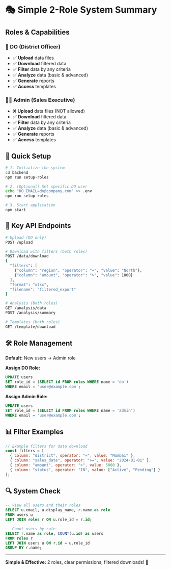 # 🎭 Simple 2-Role System Summary

## **Roles & Capabilities**

### **👤 DO (District Officer)**
- ✅ **Upload** data files
- ✅ **Download** filtered data  
- ✅ **Filter** data by any criteria
- ✅ **Analyze** data (basic & advanced)
- ✅ **Generate** reports
- ✅ **Access** templates

### **👨‍💼 Admin (Sales Executive)**
- ❌ **Upload** data files (NOT allowed)
- ✅ **Download** filtered data
- ✅ **Filter** data by any criteria  
- ✅ **Analyze** data (basic & advanced)
- ✅ **Generate** reports
- ✅ **Access** templates

## **🔧 Quick Setup**

```bash
# 1. Initialize the system
cd backend
npm run setup-roles

# 2. (Optional) Set specific DO user
echo "DO_EMAIL=do@company.com" >> .env
npm run setup-roles

# 3. Start application
npm start
```

## **📡 Key API Endpoints**

```bash
# Upload (DO only)
POST /upload

# Download with filters (both roles)
POST /data/download
{
  "filters": [
    {"column": "region", "operator": "=", "value": "North"},
    {"column": "amount", "operator": ">", "value": 1000}
  ],
  "format": "xlsx",
  "filename": "filtered_export"
}

# Analysis (both roles)
GET /analysis/data
POST /analysis/summary

# Templates (both roles)
GET /template/download
```

## **🛠️ Role Management**

**Default:** New users → Admin role

**Assign DO Role:**
```sql
UPDATE users 
SET role_id = (SELECT id FROM roles WHERE name = 'do') 
WHERE email = 'user@example.com';
```

**Assign Admin Role:**
```sql
UPDATE users 
SET role_id = (SELECT id FROM roles WHERE name = 'admin') 
WHERE email = 'user@example.com';
```

## **📊 Filter Examples**

```javascript
// Example filters for data download
const filters = [
  { column: "district", operator: "=", value: "Mumbai" },
  { column: "sales_date", operator: ">=", value: "2024-01-01" },
  { column: "amount", operator: ">", value: 5000 },
  { column: "status", operator: "IN", value: ["Active", "Pending"] }
];
```

## **🔍 System Check**

```sql
-- View all users and their roles
SELECT u.email, u.display_name, r.name as role 
FROM users u 
LEFT JOIN roles r ON u.role_id = r.id;

-- Count users by role
SELECT r.name as role, COUNT(u.id) as users 
FROM roles r 
LEFT JOIN users u ON r.id = u.role_id 
GROUP BY r.name;
```

---

**Simple & Effective:** 2 roles, clear permissions, filtered downloads! 🎯